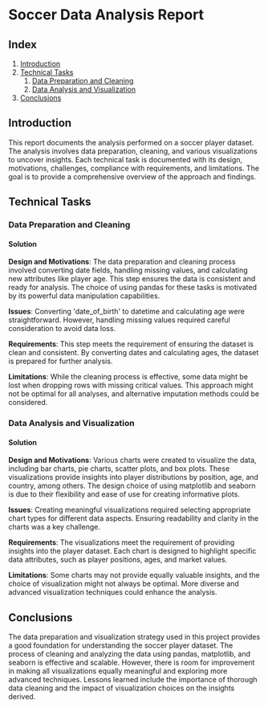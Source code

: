 # Soccer Data Analysis Report

## Index
1. [Introduction](#introduction)
2. [Technical Tasks](#technical-tasks)
   1. [Data Preparation and Cleaning](#data-preparation-and-cleaning)
   2. [Data Analysis and Visualization](#data-analysis-and-visualization)
3. [Conclusions](#conclusions)

## Introduction
This report documents the analysis performed on a soccer player dataset. The analysis involves data preparation, cleaning, and various visualizations to uncover insights. Each technical task is documented with its design, motivations, challenges, compliance with requirements, and limitations. The goal is to provide a comprehensive overview of the approach and findings.

## Technical Tasks

### Data Preparation and Cleaning

#### Solution
**Design and Motivations**:
The data preparation and cleaning process involved converting date fields, handling missing values, and calculating new attributes like player age. This step ensures the data is consistent and ready for analysis. The choice of using pandas for these tasks is motivated by its powerful data manipulation capabilities.

**Issues**:
Converting 'date_of_birth' to datetime and calculating age were straightforward. However, handling missing values required careful consideration to avoid data loss.

**Requirements**:
This step meets the requirement of ensuring the dataset is clean and consistent. By converting dates and calculating ages, the dataset is prepared for further analysis.

**Limitations**:
While the cleaning process is effective, some data might be lost when dropping rows with missing critical values. This approach might not be optimal for all analyses, and alternative imputation methods could be considered.

### Data Analysis and Visualization

#### Solution
**Design and Motivations**:
Various charts were created to visualize the data, including bar charts, pie charts, scatter plots, and box plots. These visualizations provide insights into player distributions by position, age, and country, among others. The design choice of using matplotlib and seaborn is due to their flexibility and ease of use for creating informative plots.

**Issues**:
Creating meaningful visualizations required selecting appropriate chart types for different data aspects. Ensuring readability and clarity in the charts was a key challenge.

**Requirements**:
The visualizations meet the requirement of providing insights into the player dataset. Each chart is designed to highlight specific data attributes, such as player positions, ages, and market values.

**Limitations**:
Some charts may not provide equally valuable insights, and the choice of visualization might not always be optimal. More diverse and advanced visualization techniques could enhance the analysis.

## Conclusions
The data preparation and visualization strategy used in this project provides a good foundation for understanding the soccer player dataset. The process of cleaning and analyzing the data using pandas, matplotlib, and seaborn is effective and scalable. However, there is room for improvement in making all visualizations equally meaningful and exploring more advanced techniques. Lessons learned include the importance of thorough data cleaning and the impact of visualization choices on the insights derived.
